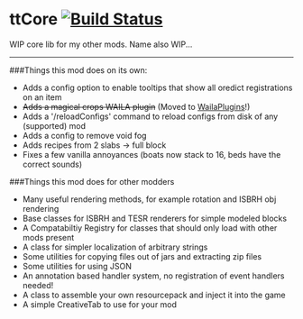 ttCore [![Build Status](http://ci.tterrag.com/job/ttCore/badge/icon)](http://ci.tterrag.com/job/ttCore/)
======

WIP core lib for my other mods. Name also WIP...

___
###Things this mod does on its own:

* Adds a config option to enable tooltips that show all oredict registrations on an item
* ~~Adds a magical crops WAILA plugin~~ (Moved to [WailaPlugins](https://github.com/tterrag1098/WAILAPlugins)!)
* Adds a '/reloadConfigs' command to reload configs from disk of any (supported) mod
* Adds a config to remove void fog
* Adds recipes from 2 slabs -> full block
* Fixes a few vanilla annoyances (boats now stack to 16, beds have the correct sounds)

###Things this mod does for other modders
* Many useful rendering methods, for example rotation and ISBRH obj rendering
* Base classes for ISBRH and TESR renderers for simple modeled blocks
* A Compatabiltiy Registry for classes that should only load with other mods present
* A class for simpler localization of arbitrary strings
* Some utilities for copying files out of jars and extracting zip files
* Some utilities for using JSON
* An annotation based handler system, no registration of event handlers needed!
* A class to assemble your own resourcepack and inject it into the game
* A simple CreativeTab to use for your mod
